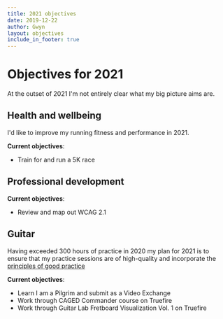 ```yaml
---
title: 2021 objectives
date: 2019-12-22
author: Gwyn
layout: objectives
include_in_footer: true
---
```


# Objectives for 2021

At the outset of 2021 I'm not entirely clear what my big picture aims are. 

## Health and wellbeing

I'd like to improve my running fitness and performance in 2021. 

**Current objectives**:

* Train for and run a 5K race

## Professional development

**Current objectives**:

* Review and map out WCAG 2.1

## Guitar

Having exceeded 300 hours of practice in 2020 my plan for 2021 is to ensure that my practice sessions are of high-quality and incorporate the [principles of good practice](/guitar-journey#components-of-good-practice)

**Current objectives**:

* Learn I am a Pilgrim and submit as a Video Exchange
* Work through CAGED Commander course on Truefire
* Work through Guitar Lab Fretboard Visualization Vol. 1 on Truefire